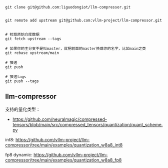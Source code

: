 


```
git clone git@github.com:liguodongiot/llm-compressor.git


git remote add upstream git@github.com:vllm-project/llm-compressor.git


# 拉取原始仓库数据
git fetch upstream --tags

# 如果你的主分支不是叫master，就把前面的master换成你的名字，比如main之类
git rebase upstream/main

# 推送
git push

# 推送tags
git push --tags

```


## llm-compressor

支持的量化类型：
- https://github.com/neuralmagic/compressed-tensors/blob/main/src/compressed_tensors/quantization/quant_scheme.py



int8:
https://github.com/vllm-project/llm-compressor/tree/main/examples/quantization_w8a8_int8

fp8 dynamic:
https://github.com/vllm-project/llm-compressor/tree/main/examples/quantization_w8a8_fp8



